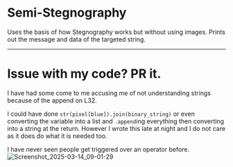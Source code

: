 # Semi-Stegnography
Uses the basis of how Stegnography works but without using images. Prints out the message and data of the targeted string.

-----
# Issue with my code? PR it.
I have had some come to me accusing me of not understanding strings because of the append on L32. 

I could have done `str(pixel[blue]).join(binary_string)` or even converting the variable into a list and `.append`ing everything then converting into a string at the return.
However I wrote this late at night and I do not care as it does do what it is needed too. 

I have never seen people get triggered over an operator before.<br>
![Screenshot_2025-03-14_09-01-29](https://github.com/user-attachments/assets/76391957-83de-45ea-b74e-8048598f1523)
